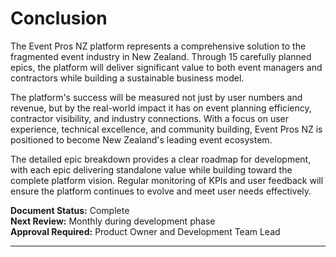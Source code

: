 # Conclusion

The Event Pros NZ platform represents a comprehensive solution to the fragmented event industry in New Zealand. Through 15 carefully planned epics, the platform will deliver significant value to both event managers and contractors while building a sustainable business model.

The platform's success will be measured not just by user numbers and revenue, but by the real-world impact it has on event planning efficiency, contractor visibility, and industry connections. With a focus on user experience, technical excellence, and community building, Event Pros NZ is positioned to become New Zealand's leading event ecosystem.

The detailed epic breakdown provides a clear roadmap for development, with each epic delivering standalone value while building toward the complete platform vision. Regular monitoring of KPIs and user feedback will ensure the platform continues to evolve and meet user needs effectively.

**Document Status:** Complete  
**Next Review:** Monthly during development phase  
**Approval Required:** Product Owner and Development Team Lead

---

